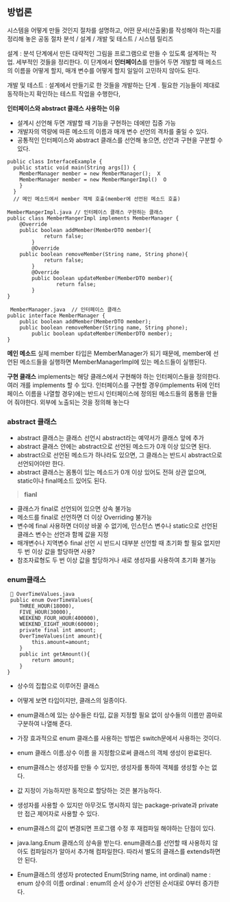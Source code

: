 ## 방법론
시스템을 어떻게 만들 것인지 절차를 설명하고,
어떤 문서(산출물)를 작성해야 하는지를 정리해 놓은 공동 절차
분석 / 설계 / 개발 및 테스트 / 시스템 릴리즈

설계 : 분석 단계에서 만든 대략적인 그림을 프로그램으로 만들 수 있도록 설계하는 작업. 세부적인 것들을 정리한다. 이 단계에서 **인터페이스**를 만들어 두면 개발할 때 메소드의 이름을 어떻게 할지, 매개 변수를 어떻게 할지 일일이 고민하지 않아도 된다.

개발 및 테스트 : 설계에서 만들기로 한 것들을 개발하는 단계 . 필요한 기능들이 제대로 동작하는지 확인하는 테스트 작업을 수행한다,

**인터페이스와 abstract 클래스 사용하는 이유**
- 설계시 선언해 두면 개발할 때 기능을 구현하는 데에만 집중 가능
- 개발자의 역량에 따른 메소드의 이름과 매개 변수 선언의 격차를 줄일 수 있다.
- 공통적인 인터페이스와 abstract 클래스를 선언해 놓으면, 선언과 구현을 구분할 수 있다.
```
public class InterfaceExample {
  public static void main(String args[]) {
    MemberManager member = new MemberManager();  X
    MemberManager member = new MemberMangerImpl()  O
    }
  }
  // 메인 메소드에서 member 객체 호출(member에 선언된 메소드 호출)
```
```
MemberMangerImpl.java // 인터페이스 클래스 구현하는 클래스
public class MemberMangerImpl implements MemberManager {
	@Override
	public boolean addMember(MemberDTO member){
    		return false;
    	}
    	@Override
	public boolean removeMember(String name, String phone){
        	return false;
    	}
    	@Override
    	public boolean updateMember(MemberDTO member){
            	return false;
    	}
}
```

```
 MemberManager.java  // 인터페이스 클래스
public interface MemberManager {
	public boolean addMember(MemberDTO member);
	public boolean removeMember(String name, String phone);
    	public boolean updateMember(MemberDTO member);
}
```
**메인 메소드**
실제 member 타입은 MemberManager가 되기 때문에, member에 선언된 메소드들을 실행하면 MemberManagerImpl에 있는 메소드들이 실행된다.

**구현 클래스**
implements는 해당 클래스에서 구현해야 하는 인터페이스들을 정의한다.
여러 개를 implements 할 수 있다.
인터페이스를 구현할 경우(implements 뒤에 인터페이스 이름을 나열할 경우)에는 반드시 인터페이스에 정의된 메소드들의 몸통을 만들어 줘야한다.
외부에 노출되는 것을 정의해 놓는다

### abstract 클래스
- abstract 클래스는 클래스 선언시 abstract라는 예약서가 클래스 앞에 추가
- abstract 클래스 안에는 abstract으로 선언된 메소드가 0개 이상 있으면 된다.
- abstract으로 선언된 메소드가 하나라도 있으면, 그 클래스는 반드시 abstract으로 선언되어야만 한다.
- abstract 클래스는 몸통이 있는 메소드가 0개 이상 있어도 전혀 상관 없으며, static이나 final메소드 있어도 된다.

>**fianl**
- 클래스가 final로 선언되어 있으면 상속 불가능
- 메소드를 final로 선언하면 더 이상 Overriding 불가능
- 변수에 final 사용하면 더이상 바꿀 수 없기에, 인스턴스 변수나 static으로 선언된 클래스 변수는 선언과 함께 값을 지정
- 매개변수나 지역변수 final 선언 시 반드시 대부분 선언할 때 초기화 할 필요 없지만 두 번 이상 값을 할당하면 사용?
- 참조자료형도 두 번 이상 값을 할당하거나 새로 생성자를 사용하여 초기화 불가능

### enum클래스
```
 📃 OverTimeValues.java
 public enum OverTimeValues{
    THREE_HOUR(18000),
    FIVE_HOUR(30000),
    WEEKEND_FOUR_HOUR(400000),
    WEEKEND_EIGHT_HOUR(60000);
    private final int amount;
    OverTimeValues(int amount){
    	this.amount=amount;
    }
    public int getAmount(){
    	return amount;
    }
}
```
- 상수의 집합으로 이루어진 클래스
- 어떻게 보면 타입이지만, 클래스의 일종이다.
- enum클래스에 있는 상수들은 타입, 값을 지정할 필요 없이 상수들의 이름만 콤마로 구분하여 나열해 준다.
- 가장 효과적으로 enum 클래스를 사용하는 방법은 switch문에서 사용하는 것이다.
- enum 클래스 이름.상수 이름 을 지정함으로써 클래스의 객체 생성이 완료된다.
- enum클래스는 생성자를 만들 수 있지만, 생성자를 통하여 객체를 생성할 수는 없다.
- 값 지정이 가능하지만 동적으로 할당하는 것은 불가능하다.
- 생성자를 사용할 수 있지만 아무것도 명시하지 않는 package-private과 private만 접근 제어자로 사용할 수 있다.

- enum클래스의 값이 변경되면 프로그램 수정 후 재컴파일 해야하는 단점이 있다.
- java.lang.Enum 클래스의 상속을 받는다. enum클래스를 선언할 때 사용하지 않아도 컴파일러가 알아서 추가해 컴파일한다. 따라서 별도의 클래스를 extends하면 안 된다.
- Enum클래스의 생성자
protected Enum(String name, int ordinal)
name : enum 상수의 이름
ordinal : enum의 순서 상수가 선언된 순서대로 0부터 증가한다.
